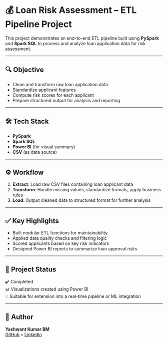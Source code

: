 # 💰 Loan Risk Assessment – ETL Pipeline Project

This project demonstrates an end-to-end ETL pipeline built using **PySpark** and **Spark SQL** to process and analyze loan application data for risk assessment.

---

## 🔍 Objective

- Clean and transform raw loan application data
- Standardize applicant features
- Compute risk scores for each applicant
- Prepare structured output for analysis and reporting

---

## 🛠 Tech Stack

- **PySpark**
- **Spark SQL**
- **Power BI** (for visual summary)
- **CSV** (as data source)

---

## ⚙️ Workflow

1. **Extract**: Load raw CSV files containing loan applicant data  
2. **Transform**: Handle missing values, standardize formats, apply business rules  
3. **Load**: Output cleaned data to structured format for further analysis

---

## ✅ Key Highlights

- Built modular ETL functions for maintainability
- Applied data quality checks and filtering logic
- Scored applicants based on key risk indicators
- Designed Power BI reports to summarize loan approval risks

---

## 📂 Project Status

✔️ Completed  
📊 Visualizations created using Power BI  
💡 Suitable for extension into a real-time pipeline or ML integration

---

## 👤 Author

**Yashwant Kumar BM**  
[GitHub](https://github.com/YashwantBM) • [LinkedIn](https://linkedin.com/in/yashwantkumarbm)
